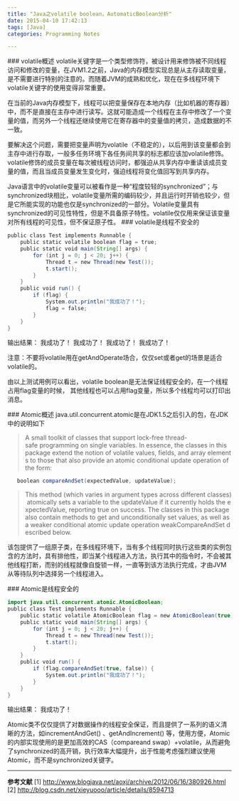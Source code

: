 ```yaml
---
title: "Java之volatile boolean，AutomaticBoolean分析"
date: 2015-04-10 17:42:13
tags: [Java]
categories: Programming Notes

---
```

### volatile概述
volatile关键字是一个类型修饰符，被设计用来修饰被不同线程访问和修改的变量，在JVM1.2之前，Java的内存模型实现总是从主存读取变量，是不需要进行特别的注意的。而随着JVM的成熟和优化，现在在多线程环境下volatile关键字的使用变得非常重要。

在当前的Java内存模型下，线程可以把变量保存在本地内存（比如机器的寄存器）中，而不是直接在主存中进行读写。这就可能造成一个线程在主存中修改了一个变量的值，而另外一个线程还继续使用它在寄存器中的变量值的拷贝，造成数据的不一致。

要解决这个问题，需要把变量声明为volatile（不稳定的），以后用到该变量都会到主存中进行存取，一般多任务环境下各任务间共享的标志都应该加volatile修饰。volatile修饰的成员变量在每次被线程访问时，都强迫从共享内存中重读该成员变量的值，而且当成员变量发生变化时，强迫线程将变化值回写到共享内存。

Java语言中的volatile变量可以被看作是一种“程度较轻的synchronized”；与synchronized块相比，volatile变量所需的编码较少，并且运行时开销也较少，但是它所能实现的功能也仅是synchronized的一部分。Volatile变量具有synchronized的可见性特性，但是不具备原子特性。volatile仅仅用来保证该变量对所有线程的可见性，但不保证原子性。
### volatile是线程不安全的
```java
public class Test implements Runnable {
    public static volatile boolean flag = true;
    public static void main(String[] args) {
        for (int j = 0; j < 20; j++) {
            Thread t = new Thread(new Test());
            t.start();
        }
    }
    public void run() {
        if (flag) {
            System.out.println("我成功了！");
            flag = false;
        }
    }
}
```
输出结果：
我成功了！
我成功了！
我成功了！
我成功了！

注意：不要将volatile用在getAndOperate场合，仅仅set或者get的场景是适合volatile的。

由以上测试用例可以看出，volatile boolean是无法保证线程安全的，在一个线程占用flag变量的时候，
其他线程也可以占用flag变量，所以多个线程均可以打印出消息。

### Atomic概述
java.util.concurrent.atomic是在JDK1.5之后引入的包，在JDK中的说明如下
>A small toolkit of classes that support lock-free thread-safe programming on single variables. In essence, the classes in this package extend the notion of volatile values, fields, and array elements to those that also provide an atomic conditional update operation of the form:

```java   
   boolean compareAndSet(expectedValue, updateValue);
```

>This method (which varies in argument types across different classes) atomically sets a variable to the updateValue if it currently holds the expectedValue, reporting true on success. The classes in this package also contain methods to get and unconditionally set values, as well as a weaker conditional atomic update operation weakCompareAndSet described below.

该包提供了一组原子类，在多线程环境下，当有多个线程同时执行这些类的实例包含的方法时，具有排他性，即当某个线程进入方法，执行其中的指令时，不会被其他线程打断，而别的线程就像自旋锁一样，一直等到该方法执行完成，才由JVM从等待队列中选择另一个线程进入。

### Atomic是线程安全的
```java
import java.util.concurrent.atomic.AtomicBoolean;
public class Test implements Runnable {
    public static volatile AtomicBoolean flag = new AtomicBoolean(true);
    public static void main(String[] args) {
        for (int j = 0; j < 20; j++) {
            Thread t = new Thread(new Test());
            t.start();
        }
    }
    public void run() {
        if (flag.compareAndSet(true, false)) {
            System.out.println("我成功了！");
        }
    }
}
```
输出结果：
我成功了！

Atomic类不仅仅提供了对数据操作的线程安全保证，而且提供了一系列的语义清晰的方法，如incrementAndGet() 、getAndIncrement() 等，使用方便，Atomic的内部实现使用的是更加高效的CAS（compareand swap）+volatile，从而避免了synchronized的高开销，执行效率大幅提升，出于性能考虑强烈建议使用Atomic，而不是synchronized关键字。

---

**参考文献**
[1] http://www.blogjava.net/aoxj/archive/2012/06/16/380926.html
[2] http://blog.csdn.net/xieyuooo/article/details/8594713

